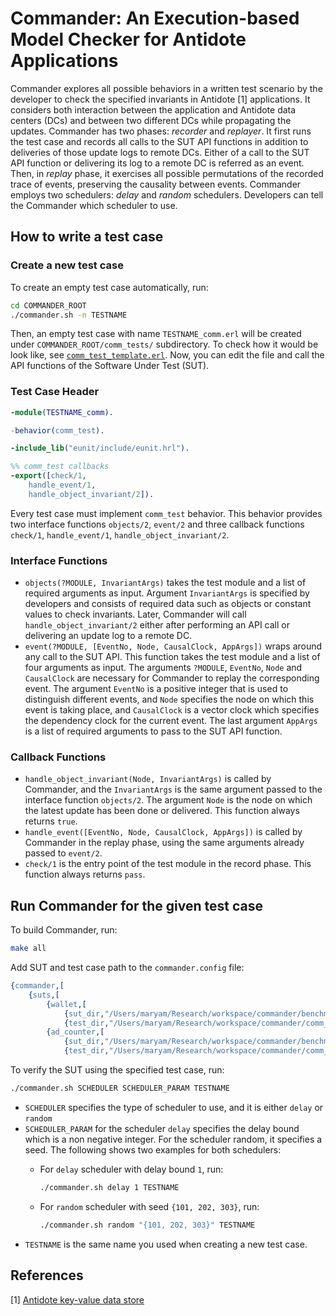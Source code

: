 # Commander: An Execution-based Model Checker for Antidote Applications
Commander explores all possible behaviors in a written test scenario by the developer to check the specified invariants in Antidote [1] applications. It considers both interaction between the application and Antidote data centers (DCs) and between two different DCs while propagating the updates.
Commander has two phases: *recorder* and *replayer*. It first runs the test case and records all calls to the SUT API functions in addition to deliveries of those update logs to remote DCs. Either of a call to the SUT API function or delivering its log to a remote DC is referred as an event. Then, in *replay* phase, it exercises all possible permutations of the recorded trace of events, preserving the causality between events. Commander employs two schedulers: *delay* and *random* schedulers. Developers can tell the Commander which scheduler to use. 

<!--  For more detail, refer to [2].  -->

## How to write a test case
### Create a new test case
To create an empty test case automatically, run: 

```bash
cd COMMANDER_ROOT
./commander.sh -n TESTNAME
```

Then, an empty test case with name `TESTNAME_comm.erl` will be created under `COMMANDER_ROOT/comm_tests/` subdirectory. To check how it would be look like, see [`comm_test_template.erl`](https://github.com/Maryam81609/commander/blob/check_realistic_benchmarks/comm_test_template.erl). Now, you can edit the file and call the API functions of the Software Under Test (SUT).

### Test Case Header
```Erlang
-module(TESTNAME_comm).

-behavior(comm_test).

-include_lib("eunit/include/eunit.hrl").

%% comm_test callbacks
-export([check/1,
    handle_event/1,
    handle_object_invariant/2]).
```

Every test case must implement `comm_test` behavior. This behavior provides two interface functions `objects/2`, `event/2` and three callback functions `check/1`, `handle_event/1`, `handle_object_invariant/2`.

### Interface Functions
* `objects(?MODULE, InvariantArgs)` takes the test module and a list of required arguments as input. Argument `InvariantArgs` is specified by developers and consists of required data such as objects or constant values to check invariants. Later, Commander will call `handle_object_invariant/2` either after performing an API call or delivering an update log to a remote DC.
* `event(?MODULE, [EventNo, Node, CausalClock, AppArgs])` wraps around any call to  the SUT API. This function takes the test module and a list of four arguments as input. The arguments `?MODULE`, `EventNo`, `Node` and `CausalClock` are necessary for Commander to replay the corresponding event. The argument `EventNo` is a positive integer that is used to distinguish different events, and `Node` specifies the node on which this event is taking place, and `CausalClock` is a vector clock which specifies the dependency clock for the current event. The last argument `AppArgs` is a list of required arguments to pass to the SUT API function. 

### Callback Functions
* `handle_object_invariant(Node, InvariantArgs)` is called by Commander, and the `InvariantArgs` is the same argument passed to the interface function `objects/2`. The argument `Node` is the node on which the latest update has been done or delivered. This function always returns `true`.
* `handle_event([EventNo, Node, CausalClock, AppArgs])` is called by Commander in the replay phase, using the same arguments already passed to `event/2`.
* `check/1` is the entry point of the test module in the record phase. This function always returns `pass`.

## Run Commander for the given test case
To build Commander, run:

```bash
make all
```
Add SUT and test case path to the `commander.config` file:

```Erlang
{commander,[
	{suts,[
		{wallet,[
			{sut_dir,"/Users/maryam/Research/workspace/commander/benchmarks/wallet/"},
			{test_dir,"/Users/maryam/Research/workspace/commander/comm_tests/"}]},
		{ad_counter,[
			{sut_dir,"/Users/maryam/Research/workspace/commander/benchmarks/ad_counter/"},
			{test_dir,"/Users/maryam/Research/workspace/commander/comm_tests/"}]}]}]}.
```
To verify the SUT using the specified test case, run:

```bash
./commander.sh SCHEDULER SCHEDULER_PARAM TESTNAME
```
* `SCHEDULER` specifies the type of scheduler to use, and it is either `delay` or `random`
* `SCHEDULER_PARAM` for the scheduler `delay` specifies the delay bound which is a non negative integer. For the scheduler random, it specifies a seed. The following shows two examples for both schedulers:
	* For `delay` scheduler with delay bound `1`, run:
	
		```bash
		./commander.sh delay 1 TESTNAME
		```
		
	* For `random` scheduler with seed `{101, 202, 303}`, run:
	
		```bash
		./commander.sh random "{101, 202, 303}" TESTNAME
		```
* `TESTNAME` is the same name you used when creating a new test case.

## References
[1] [Antidote key-value data store](https://github.com/SyncFree/antidote)

